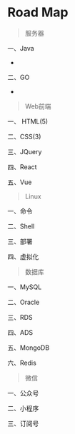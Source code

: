 # Road Map

> 服务器

一、Java

- 

二、GO

- 



> Web前端

一、 HTML(5)

二、CSS(3)

三、JQuery

四、React

五、Vue



> Linux

一、命令

二、Shell

三、部署

四、虚拟化



> 数据库

一、MySQL

二、Oracle

三、RDS

四、ADS

五、MongoDB

六、Redis



> 微信

一、公众号

二、小程序

三、订阅号